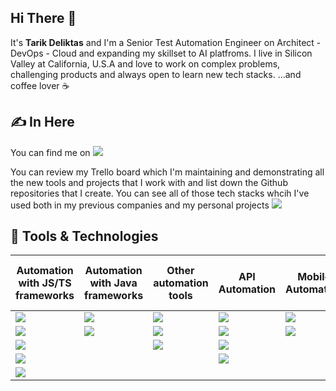 ## Hi There 👋

It's **Tarik Deliktas** and I'm a Senior Test Automation Engineer on Architect - DevOps - Cloud and expanding my skillset to AI platfroms. 
I live in Silicon Valley at California, U.S.A and love to work on complex problems, challenging products and always open to learn new tech stacks. 
...and coffee lover ☕

## &#x270d; In Here

You can find me on [![](https://img.shields.io/badge/LinkedIn-blue)](https://www.linkedin.com/in/tarik-deliktas/)

You can review my Trello board which I'm maintaining and demonstrating all the new tools and projects that I work with and list down the Github repositories that I create. You can see all of those tech stacks whcih I've used both in my previous companies and my personal projects
[![](https://img.shields.io/badge/Trello-Board-blueviolet)](https://trello.com/b/x5xMuoWY/tarik-deliktas) 


## 🔧 Tools & Technologies

Automation with JS/TS frameworks|Automation with Java frameworks|Other automation tools|API Automation|Mobile Automation|CI/CD Tools / Cloud Platfrom
----|----|----|----|----|----
![](https://img.shields.io/badge/Cypress-CucumberTS-informational?style=flat&color=2bbc8a)|![](https://img.shields.io/badge/Playwright-Cucumber-informational?style=flat&color=blue)|![](https://img.shields.io/badge/Selenium-Python-informational?style=flat&color=blueviolet)|![](https://img.shields.io/badge/Jmeter-Java-informational?style=flat&color=ff69b4)|![](https://img.shields.io/badge/Appium-Javascript-informational?style=flat&color=yellow)|![](https://img.shields.io/badge/Cypress-GitHubActions-informational?style=flat&color=yellowgreen)|
![](https://img.shields.io/badge/Cypress-Mocha-informational?style=flat&color=2bbc8a)|![](https://img.shields.io/badge/Selenium-Cucumber-informational?style=flat&color=blue)|![](https://img.shields.io/badge/Selenium-Robot-informational?style=flat&color=blueviolet)|![](https://img.shields.io/badge/RestAssured-Java-informational?style=flat&color=ff69b4)|![](https://img.shields.io/badge/XCUITest-Swift-informational?style=flat&color=purple)|![](https://img.shields.io/badge/Playwright-GitHubActions-informational?style=flat&color=yellowgreen)|
![](https://img.shields.io/badge/Playwright-CucamberJS-informational?style=flat&color=2bbc8a)||![](https://img.shields.io/badge/Playwright-Robot-informational?style=flat&color=blueviolet)|![](https://img.shields.io/badge/SoapUI-informational?style=flat&color=ff69b4)||![](https://img.shields.io/badge/Playwright-Azure-informational?style=flat&color=yellowgreen)|
![](https://img.shields.io/badge/WebDriverIO-Mocha-informational?style=flat&color=2bbc8a)|||![](https://img.shields.io/badge/RequestModule-Pytest-informational?style=flat&color=ff69b4)||![](https://img.shields.io/badge/QCWare-CircleCI-informational?style=flat&color=yellowgreen)|
![](https://img.shields.io/badge/TestCafe-BDD-informational?style=flat&color=2bbc8a)|||||![](https://img.shields.io/badge/Alto-GCP-informational?style=flat&color=yellowgreen)|

